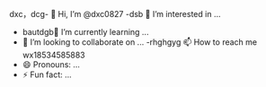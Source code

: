 dxc，dcg- 👋 Hi, I’m @dxc0827
-dsb 👀 I’m interested in ...
- bautdgb🌱 I’m currently learning ...
- 💞️ I’m looking to collaborate on ...
-rhghgyg 📫 How to reach me wx18534585883
- 😄 Pronouns: ...
- ⚡ Fun fact: ...

<!---
dxc0827/dxc0827 is a ✨ special ✨ repository because its `README.md` (this file) appears on your GitHub profile.
You can click the Preview link to take a look at your changes.
--->
